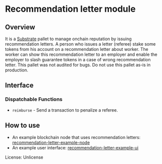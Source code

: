 # Recommendation letter module

## Overview

It is a [Substrate](https://github.com/paritytech/substrate) pallet to manage onchain reputation by issuing recommendation letters.
A person who issues a letter (referee) stake some tokens from his account on a recommendation letter about worker. The worker can show this recommendation letter to an employer and enable the employer to slash guarantee tokens in a case of wrong recommendation letter.
This pallet was not audited for bugs. Do not use this pallet as-is in production.

## Interface

### Dispatchable Functions

* `reimburse` - Send a transaction to penalize a referee.

## How to use
- An example blockchain node that uses recommendation letters: [recommendation-letter-example-node](https://github.com/slonigiraf/recommendation-letter-example-node)
- An example user interface: [recommendation-letter-example-ui](https://github.com/slonigiraf/recommendation-letter-example-ui)

License: Unlicense

